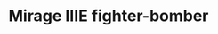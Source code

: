 ---
layout: product
title: "Mirage IIIE fighter-bomber"
price: "4700" 
desc: "Maketa"
img_path: "/assets/img/MSVIT72045.webp"
brand: "ModelSvit"
available: true
special_offer: false
new: true
soon: false
cat: "010000"
subcat: "015600"
subsubcat: "0N/A"
sifra: "MSVIT72045"
popular: false
---